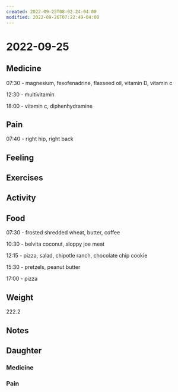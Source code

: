 ```yaml
---
created: 2022-09-25T08:02:24-04:00
modified: 2022-09-26T07:22:49-04:00
---
```


# 2022-09-25

## Medicine

07:30 - magnesium, fexofenadrine, flaxseed oil, vitamin D, vitamin c 

12:30 - multivitamin

18:00 - vitamin c, diphenhydramine 

## Pain

07:40 - right hip, right back

## Feeling


## Exercises


## Activity


## Food

07:30 - frosted shredded wheat, butter, coffee

10:30 - belvita coconut, sloppy joe meat

12:15 - pizza, salad, chipotle ranch, chocolate chip cookie

15:30 - pretzels, peanut butter 

17:00 - pizza

## Weight

222.2

## Notes


## Daughter


### Medicine


### Pain
